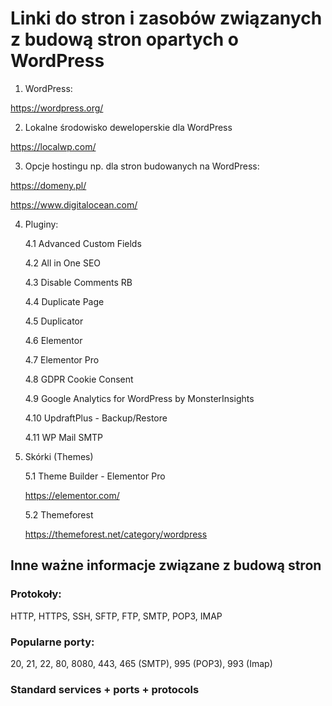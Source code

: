 # Linki do stron i zasobów związanych z budową stron opartych o WordPress

1. WordPress:

https://wordpress.org/

2. Lokalne środowisko deweloperskie dla WordPress

https://localwp.com/

3. Opcje hostingu np. dla stron budowanych na WordPress:

https://domeny.pl/

https://www.digitalocean.com/

4. Pluginy:

   4.1 Advanced Custom Fields

   4.2 All in One SEO

   4.3 Disable Comments RB

   4.4 Duplicate Page

   4.5 Duplicator

   4.6 Elementor

   4.7 Elementor Pro

   4.8 GDPR Cookie Consent

   4.9 Google Analytics for WordPress by MonsterInsights

   4.10 UpdraftPlus - Backup/Restore

   4.11 WP Mail SMTP

5. Skórki (Themes)

   5.1 Theme Builder - Elementor Pro

   https://elementor.com/

   5.2 Themeforest

   https://themeforest.net/category/wordpress

## Inne ważne informacje związane z budową stron

### Protokoły:

HTTP, HTTPS, SSH, SFTP, FTP, SMTP, POP3, IMAP

### Popularne porty:

20, 21, 22, 80, 8080, 443, 465 (SMTP), 995 (POP3), 993 (Imap)

### Standard services + ports + protocols
